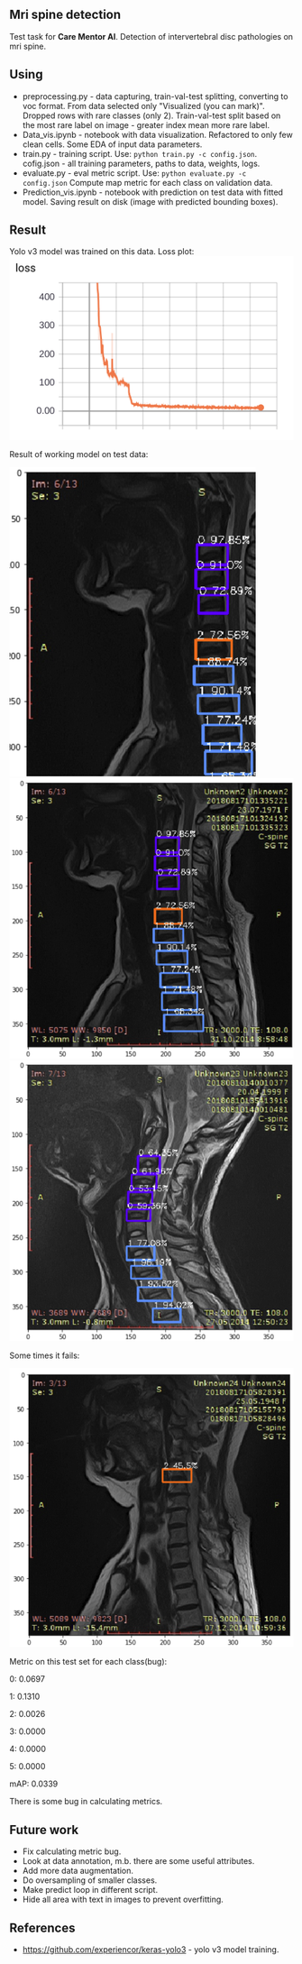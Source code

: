 
## Mri spine detection
Test task for **Care Mentor AI**. Detection of intervertebral disc pathologies on mri spine.
## Using
- preprocessing.py - data capturing, train-val-test splitting, converting to voc format.
From data selected only "Visualized (you can mark)". Dropped rows with rare classes (only 2). Train-val-test split based on the most rare label on image - greater index mean more rare label. 
- Data_vis.ipynb - notebook with data visualization. Refactored to only few clean cells. Some EDA of input data parameters.
- train.py - training script. Use: ```python train.py -c config.json```. cofig.json - all training parameters, paths to data, weights, logs.
- evaluate.py - eval metric script. Use: ```python evaluate.py -c config.json``` Compute map metric for each class on validation data.
- Prediction_vis.ipynb - notebook with prediction on test data with fitted model. Saving result 
on disk (image with predicted bounding boxes).
## Result
Yolo v3 model was trained on this data. Loss plot:
<img src="imgs/loss.png">

Result of working model on test data:

<img src="imgs/img1.png">

<img src="imgs/img2.png">

<img src="imgs/img3.png">

Some times it fails:

<img src="imgs/img4.png">

Metric on this test set for each class(bug):

0: 0.0697

1: 0.1310

2: 0.0026

3: 0.0000

4: 0.0000

5: 0.0000

mAP: 0.0339

There is some bug in calculating metrics.

## Future work
- Fix calculating metric bug.
- Look at data annotation, m.b. there are some useful attributes.
- Add more data augmentation.
- Do oversampling of smaller classes.
- Make predict loop in different script.
- Hide all area with text in images to prevent overfitting.
## References
- https://github.com/experiencor/keras-yolo3 - yolo v3 model training.